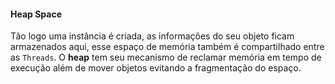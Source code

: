 #### Heap Space


Tão logo uma instância é criada, as informações do seu objeto ficam armazenados aqui, esse espaço de memória também é compartilhado entre as `Threads`. O **heap** tem seu mecanismo de reclamar memória em tempo de execução além de mover objetos evitando a fragmentação do espaço.

